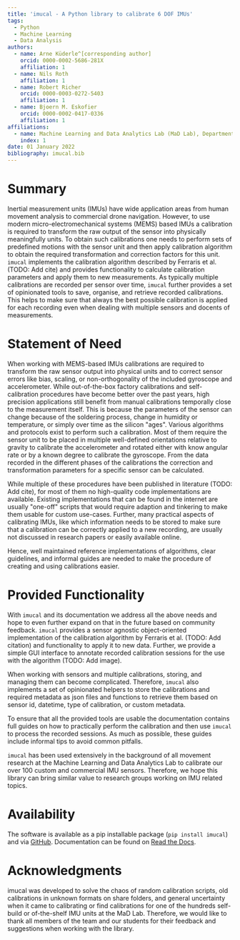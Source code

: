 ```yaml
---
title: 'imucal - A Python library to calibrate 6 DOF IMUs'  
tags:
  - Python
  - Machine Learning
  - Data Analysis
authors:
  - name: Arne Küderle^[corresponding author]   
    orcid: 0000-0002-5686-281X  
    affiliation: 1
  - name: Nils Roth
    affiliation: 1
  - name: Robert Richer  
    orcid: 0000-0003-0272-5403  
    affiliation: 1
  - name: Bjoern M. Eskofier  
    orcid: 0000-0002-0417-0336  
    affiliation: 1
affiliations:
  - name: Machine Learning and Data Analytics Lab (MaD Lab), Department Artificial Intelligence in Biomedical Engineering (AIBE), Friedrich-Alexander-Universität Erlangen-Nürnberg (FAU)  
    index: 1
date: 01 January 2022
bibliography: imucal.bib
---
```


# Summary

Inertial measurement units (IMUs) have wide application areas from human movement analysis to commercial drone navigation.
However, to use modern micro-electromechanical systems (MEMS) based IMUs a calibration is required to transform the raw output of the sensor into physically meaningfully units.
To obtain such calibrations one needs to perform sets of predefined motions with the sensor unit and then apply calibration algorithm to obtain the required transformation and correction factors for this unit.
`imucal` implements the calibration algorithm described by Ferraris et al. (TODO: Add cite) and provides functionality to calculate calibration parameters and apply them to new measurements.
As typically multiple calibrations are recorded per sensor over time, `imucal` further provides a set of opinionated tools to save, organise, and retrieve recorded calibrations.
This helps to make sure that always the best possible calibration is applied for each recording even when dealing with multiple sensors and docents of measurements.

# Statement of Need

When working with MEMS-based IMUs calibrations are required to transform the raw sensor output into physical units and to correct sensor errors like bias, scaling, or non-orthogonality of the included gyroscope and accelerometer.
While out-of-the-box factory calibrations and self-calibration procedures have become better over the past years, high precision applications still benefit from manual calibrations temporally close to the measurement itself.
This is because the parameters of the sensor can change because of the soldering process, change in humidity or temperature, or simply over time as the silicon "ages".
Various algorithms and protocols exist to perform such a calibration.
Most of them require the sensor unit to be placed in multiple well-defined orientations relative to gravity to calibrate the accelerometer and rotated either with know angular rate or by a known degree to calibrate the gyroscope.
From the data recorded in the different phases of the calibrations the correction and transformation parameters for a specific sensor can be calculated.

While multiple of these procedures have been published in literature (TODO: Add cite), for most of them no high-quality code implementations are available.
Existing implementations that can be found in the internet are usually "one-off" scripts that would require adaption and tinkering to make them usable for custom use-cases.
Further, many practical aspects of calibrating IMUs, like which information needs to be stored to make sure that a calibration can be correctly applied to a new recording, are usually not discussed in research papers or easily available online.

Hence, well maintained reference implementations of algorithms, clear guidelines, and informal guides are needed to make the procedure of creating and using calibrations easier.

# Provided Functionality

With `imucal` and its documentation we address all the above needs and hope to even further expand on that in the future based on community feedback.
`imucal` provides a sensor agnostic object-oriented implementation of the calibration algorithm by Ferraris et al. (TODO: Add citation) and functionality to apply it to new data.
Further, we provide a simple GUI interface to annotate recorded calibration sessions for the use with the algorithm (TODO: Add image).

When working with sensors and multiple calibrations, storing, and managing them can become complicated.
Therefore, `imucal` also implements a set of opinionated helpers to store the calibrations and required metadata as json files and functions to retrieve them based on sensor id, datetime, type of calibration, or custom metadata.

To ensure that all the provided tools are usable the documentation contains full guides on how to practically perform the calibration and then use `imucal` to process the recorded sessions.
As much as possible, these guides include informal tips to avoid common pitfalls.

`imucal` has been used extensively in the background of all movement research at the Machine Learning and Data Analytics Lab to calibrate our over 100 custom and commercial IMU sensors.
Therefore, we hope this library can bring similar value to research groups working on IMU related topics.  

# Availability

The software is available as a pip installable package (`pip install imucal`) and via [GitHub](https://github.com/mad-lab-fau/imucal).
Documentation can be found on [Read the Docs](https://imucal.readthedocs.io/).

# Acknowledgments

imucal was developed to solve the chaos of random calibration scripts, old calibrations in unknown formats on share folders, and general uncertainty when it came to calibrating or find calibrations for one of the hundreds self-build or of-the-shelf IMU units at the MaD Lab.
Therefore, we would like to thank all members of the team and our students for their feedback and suggestions when working with the library.

